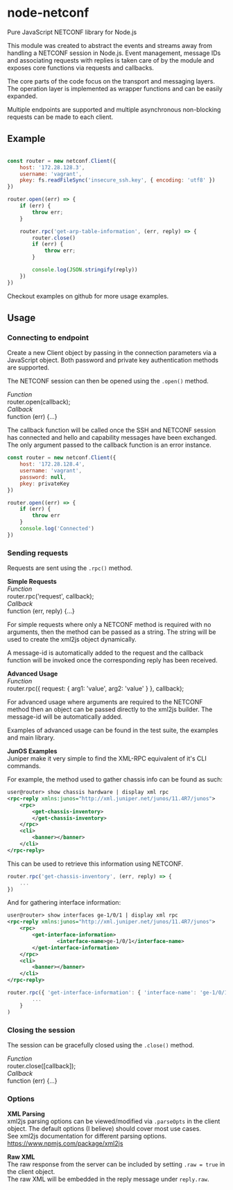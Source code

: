 # node-netconf
Pure JavaScript NETCONF library for Node.js

This module was created to abstract the events and streams away from handling a NETCONF session in Node.js. Event management, message IDs and associating requests with replies is taken care of by the module and exposes core functions via requests and callbacks.

The core parts of the code focus on the transport and messaging layers. The operation layer is implemented as wrapper functions and can be easily expanded.

Multiple endpoints are supported and multiple asynchronous non-blocking requests can be made to each client.

## Example
```js

const router = new netconf.Client({
    host: '172.28.128.3',
    username: 'vagrant',
    pkey: fs.readFileSync('insecure_ssh.key', { encoding: 'utf8' })
})

router.open((err) => {
    if (err) {
        throw err;
    }

    router.rpc('get-arp-table-information', (err, reply) => {
        router.close()
        if (err) {
            throw err;
        }

        console.log(JSON.stringify(reply))
    })
})
```
Checkout examples on github for more usage examples.

## Usage

### Connecting to endpoint

Create a new Client object by passing in the connection parameters via a JavaScript object. Both password and private key authentication methods are supported.

The NETCONF session can then be opened using the ```.open()``` method.

*Function*   
router.open(callback);  
*Callback*  
function (err) {...}

The callback function will be called once the SSH and NETCONF session has connected and hello and capability messages have been exchanged. The only argument passed to the callback function is an error instance.

```js
const router = new netconf.Client({
    host: '172.28.128.4',
    username: 'vagrant',
    password: null,
    pkey: privateKey
})

router.open((err) => {
    if (err) {
        throw err
    }
    console.log('Connected')
})
```

### Sending requests

Requests are sent using the ```.rpc()``` method.

**Simple Requests**  
*Function*  
router.rpc('request', callback);  
*Callback*  
function (err, reply) {...}

For simple requests where only a NETCONF method is required with no arguments, then the method can be passed as a string. The string will be used to create the xml2js object dynamically.

A message-id is automatically added to the request and the callback function will be invoked once the corresponding reply has been received.

**Advanced Usage**  
*Function*  
router.rpc({ request: { arg1: 'value', arg2: 'value' } }, callback);

For advanced usage where arguments are required to the NETCONF method then an object can be passed directly to the xml2js builder. The message-id will be automatically added.

Examples of advanced usage can be found in the test suite, the examples and main library.

**JunOS Examples**  
Juniper make it very simple to find the XML-RPC equivalent of it's CLI commands.

For example, the method used to gather chassis info can be found as such:
```xml
user@router> show chassis hardware | display xml rpc
<rpc-reply xmlns:junos="http://xml.juniper.net/junos/11.4R7/junos">
    <rpc>
        <get-chassis-inventory>
        </get-chassis-inventory>
    </rpc>
    <cli>
        <banner></banner>
    </cli>
</rpc-reply>
```

This can be used to retrieve this information using NETCONF.
```js
router.rpc('get-chassis-inventory', (err, reply) => {
    ...
})
```  
And for gathering interface information:
```xml
user@router> show interfaces ge-1/0/1 | display xml rpc
<rpc-reply xmlns:junos="http://xml.juniper.net/junos/11.4R7/junos">
    <rpc>
        <get-interface-information>
                <interface-name>ge-1/0/1</interface-name>
        </get-interface-information>
    </rpc>
    <cli>
        <banner></banner>
    </cli>
</rpc-reply>
```
```js
router.rpc({ 'get-interface-information': { 'interface-name': 'ge-1/0/1' } }, (err, reply) => {
        ...
    }
)
```

### Closing the session

The session can be gracefully closed using the ```.close()``` method.

*Function*   
router.close([callback]);  
*Callback*  
function (err) {...}

### Options

**XML Parsing**  
xml2js parsing options can be viewed/modified via ```.parseOpts``` in the client object.
The default options (I believe) should cover most use cases.  
See xml2js documentation for different parsing options. https://www.npmjs.com/package/xml2js

**Raw XML**  
The raw response from the server can be included by setting ```.raw = true``` in the client object.  
The raw XML will be embedded in the reply message under ```reply.raw```.
